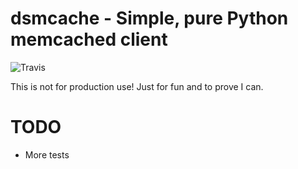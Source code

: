 dsmcache - Simple, pure Python memcached client
===============================================
![Travis](https://api.travis-ci.org/r4fek/dsmcache.svg?branch=master)

This is not for production use! Just for fun and to prove I can.

TODO
====

- More tests
